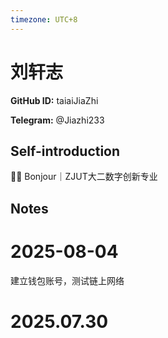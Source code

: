 ```yaml
---
timezone: UTC+8
---
```


# 刘轩志

**GitHub ID:** taiaiJiaZhi

**Telegram:** @Jiazhi233

## Self-introduction

👋🏻 Bonjour｜ZJUT大二数字创新专业

## Notes

<!-- Content_START -->
# 2025-08-04

建立钱包账号，测试链上网络


# 2025.07.30


<!-- Content_END -->
